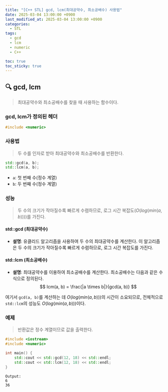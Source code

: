 ```yaml
---
title: "[C++ STL] gcd, lcm(최대공약수, 최소공배수) 사용법"
date: 2025-03-04 13:00:00 +0900
last_modified_at: 2025-03-04 13:00:00 +0900
categories:
  - STL
tags:
  - gcd
  - lcm
  - numeric
  - C++

toc: true
toc_sticky: true
---
```


## 🔍 gcd, lcm

> 최대공약수와 최소공배수를 찾을 때 사용하는 함수이다.

### gcd, lcm가 정의된 헤더

```cpp
#include <numeric>
```

### 사용법

> 두 수를 인자로 받아 최대공약수와 최소공배수를 반환한다.

```cpp
std::gcd(a, b);
std::lcm(a, b);
```

- `a`: 첫 번째 수(정수 계열)
- `b`: 두 번째 수(정수 계열)

### 성능

> 두 수의 크기가 작아질수록 빠르게 수렴하므로, 로그 시간 복잡도($O(log(min(a, b)))$)를 가진다.

#### std::gcd (최대공약수)
- **설명**: 유클리드 알고리즘을 사용하여 두 수의 최대공약수를 계산한다. 이 알고리즘은 두 수의 크기가 작아질수록 빠르게 수렴하므로, 로그 시간 복잡도를 가진다.

#### std::lcm (최소공배수)
- **설명**: 최대공약수를 이용하여 최소공배수를 계산한다. 최소공배수는 다음과 같은 수식으로 정의된다.
$$
lcm(a, b) = \frac{|a \times b|}{gcd(a, b)}
$$

여기서 `gcd(a, b)`를 계산하는 데 $O(log(min(a, b)))$의 시간이 소요되므로, 전체적으로 `std::lcm`의 성능도 $O(log(min(a, b)))$이다.

### 예제

> 반환값은 정수 계열이므로 값을 출력한다.

```cpp
#include <iostream>
#include <numeric>

int main() {
    std::cout << std::gcd(12, 18) << std::endl;
    std::cout << std::lcm(12, 18) << std::endl;
}
```

```
Output:
6
36
```
